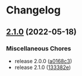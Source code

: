 # Changelog

## [2.1.0](https://github.com/wayofdev/ansible-role-tpl/compare/v1.0.1...v2.1.0) (2022-05-18)


### Miscellaneous Chores

* release 2.0.0 ([a0168c3](https://github.com/wayofdev/ansible-role-tpl/commit/a0168c380709bafe7eae2ea339ddbb222eefba8c))
* release 2.1.0 ([133382e](https://github.com/wayofdev/ansible-role-tpl/commit/133382eb43c116a1db4c854091792ab065b64e7b))
